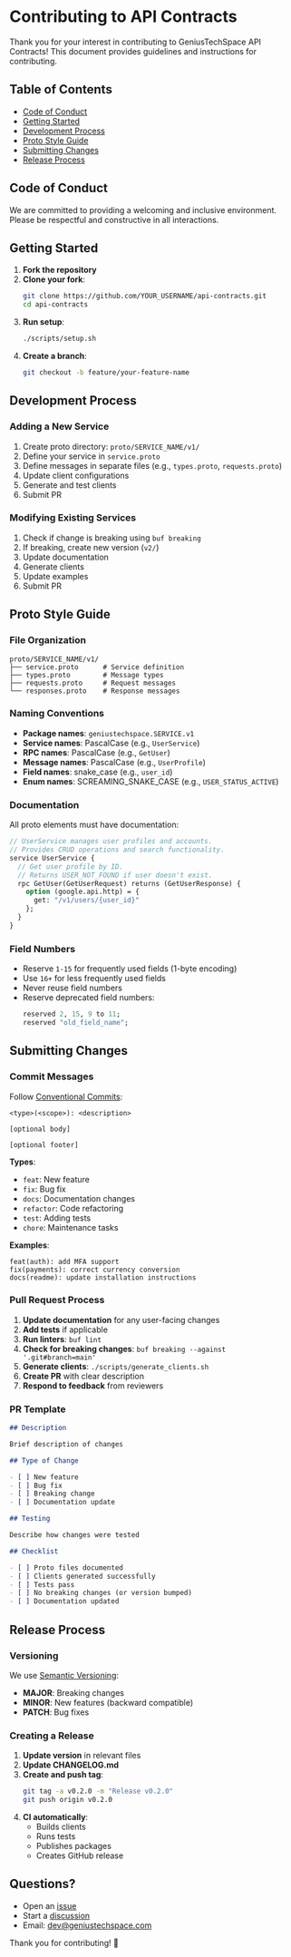 # Contributing to API Contracts

Thank you for your interest in contributing to GeniusTechSpace API Contracts! This document provides guidelines and instructions for contributing.

## Table of Contents

- [Code of Conduct](#code-of-conduct)
- [Getting Started](#getting-started)
- [Development Process](#development-process)
- [Proto Style Guide](#proto-style-guide)
- [Submitting Changes](#submitting-changes)
- [Release Process](#release-process)

## Code of Conduct

We are committed to providing a welcoming and inclusive environment. Please be respectful and constructive in all interactions.

## Getting Started

1. **Fork the repository**
2. **Clone your fork**:
   ```bash
   git clone https://github.com/YOUR_USERNAME/api-contracts.git
   cd api-contracts
   ```
3. **Run setup**:
   ```bash
   ./scripts/setup.sh
   ```
4. **Create a branch**:
   ```bash
   git checkout -b feature/your-feature-name
   ```

## Development Process

### Adding a New Service

1. Create proto directory: `proto/SERVICE_NAME/v1/`
2. Define your service in `service.proto`
3. Define messages in separate files (e.g., `types.proto`, `requests.proto`)
4. Update client configurations
5. Generate and test clients
6. Submit PR

### Modifying Existing Services

1. Check if change is breaking using `buf breaking`
2. If breaking, create new version (`v2/`)
3. Update documentation
4. Generate clients
5. Update examples
6. Submit PR

## Proto Style Guide

### File Organization

```
proto/SERVICE_NAME/v1/
├── service.proto      # Service definition
├── types.proto        # Message types
├── requests.proto     # Request messages
└── responses.proto    # Response messages
```

### Naming Conventions

- **Package names**: `geniustechspace.SERVICE.v1`
- **Service names**: PascalCase (e.g., `UserService`)
- **RPC names**: PascalCase (e.g., `GetUser`)
- **Message names**: PascalCase (e.g., `UserProfile`)
- **Field names**: snake_case (e.g., `user_id`)
- **Enum names**: SCREAMING_SNAKE_CASE (e.g., `USER_STATUS_ACTIVE`)

### Documentation

All proto elements must have documentation:

```protobuf
// UserService manages user profiles and accounts.
// Provides CRUD operations and search functionality.
service UserService {
  // Get user profile by ID.
  // Returns USER_NOT_FOUND if user doesn't exist.
  rpc GetUser(GetUserRequest) returns (GetUserResponse) {
    option (google.api.http) = {
      get: "/v1/users/{user_id}"
    };
  }
}
```

### Field Numbers

- Reserve `1-15` for frequently used fields (1-byte encoding)
- Use `16+` for less frequently used fields
- Never reuse field numbers
- Reserve deprecated field numbers:
  ```protobuf
  reserved 2, 15, 9 to 11;
  reserved "old_field_name";
  ```

## Submitting Changes

### Commit Messages

Follow [Conventional Commits](https://www.conventionalcommits.org/):

```
<type>(<scope>): <description>

[optional body]

[optional footer]
```

**Types**:

- `feat`: New feature
- `fix`: Bug fix
- `docs`: Documentation changes
- `refactor`: Code refactoring
- `test`: Adding tests
- `chore`: Maintenance tasks

**Examples**:

```
feat(auth): add MFA support
fix(payments): correct currency conversion
docs(readme): update installation instructions
```

### Pull Request Process

1. **Update documentation** for any user-facing changes
2. **Add tests** if applicable
3. **Run linters**: `buf lint`
4. **Check for breaking changes**: `buf breaking --against '.git#branch=main'`
5. **Generate clients**: `./scripts/generate_clients.sh`
6. **Create PR** with clear description
7. **Respond to feedback** from reviewers

### PR Template

```markdown
## Description

Brief description of changes

## Type of Change

- [ ] New feature
- [ ] Bug fix
- [ ] Breaking change
- [ ] Documentation update

## Testing

Describe how changes were tested

## Checklist

- [ ] Proto files documented
- [ ] Clients generated successfully
- [ ] Tests pass
- [ ] No breaking changes (or version bumped)
- [ ] Documentation updated
```

## Release Process

### Versioning

We use [Semantic Versioning](https://semver.org/):

- **MAJOR**: Breaking changes
- **MINOR**: New features (backward compatible)
- **PATCH**: Bug fixes

### Creating a Release

1. **Update version** in relevant files
2. **Update CHANGELOG.md**
3. **Create and push tag**:
   ```bash
   git tag -a v0.2.0 -m "Release v0.2.0"
   git push origin v0.2.0
   ```
4. **CI automatically**:
   - Builds clients
   - Runs tests
   - Publishes packages
   - Creates GitHub release

## Questions?

- Open an [issue](https://github.com/geniustechspace/api-contracts/issues)
- Start a [discussion](https://github.com/geniustechspace/api-contracts/discussions)
- Email: dev@geniustechspace.com

Thank you for contributing! 🎉
